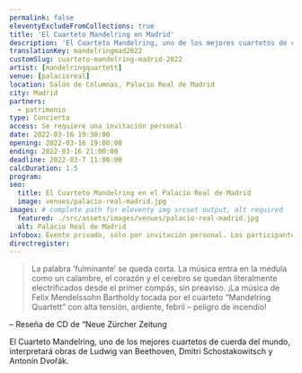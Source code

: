 ```yaml
---
permalink: false
eleventyExcludeFromCollections: true
title: 'El Cuarteto Mandelring en Madrid'
description: 'El Cuarteto Mandelring, uno de los mejores cuartetos de cuerda del mundo, interpretará obras de Ludwig van Beethoven, Dmitri Schostakowitsch y Antonín Dvořák.'
translationKey: mandelringmad2022
customSlug: cuarteto-mandelring-madrid-2022
artist: [mandelringquartett]
venue: [palacioreal]
location: Salón de Columnas, Palacio Real de Madrid
city: Madrid
partners:
  - patrimonio
type: Concierto
access: Se requiere una invitación personal
date: 2022-03-16 19:30:00
opening: 2022-03-16 19:00:00
ending: 2022-03-16 21:00:00
deadline: 2022-03-7 11:00:00
calcDuration: 1.5
program:
seo:
  title: El Cuarteto Mandelring en el Palacio Real de Madrid
  image: venues/palacio-real-madrid.jpg
images: # complete path for eleventy img srcset output, alt required
  featured: ./src/assets/images/venues/palacio-real-madrid.jpg
  alt: Palacio Real de Madrid
infobox: Evento privado, sólo por invitación personal. Los participantes inscritos también recibirán una invitación por correo de la Casa Real.
directregister:
---
```


> La palabra ‘fulminante’ se queda corta. La música entra en la médula como un calambre, el corazón y el cerebro se quedan literalmente electrificados desde el primer compás, sin preaviso. ¡La música de Felix Mendelssohn Bartholdy tocada por el cuarteto “Mandelring Quartett” con alta tensión, ardiente, febril – peligro de incendio!

– Reseña de CD de “Neue Zürcher Zeitung

El Cuarteto Mandelring, uno de los mejores cuartetos de cuerda del mundo, interpretará obras de Ludwig van Beethoven, Dmitri Schostakowitsch y Antonín Dvořák.
